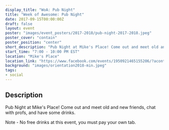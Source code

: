 ```yaml
---
display_title: "WoA: Pub Night"
title: "Week of Awesome: Pub Night"
date: 2017-09-15T00:00:00Z
draft: false
layout: event
poster: "images/event_posters/2017-2018/pub-night-2017-2018.jpeg"
poster_cover: "contain"
poster_position: "center"
short_description: "Pub Night at Mike's Place! Come out and meet old and new friends, chat with profs, and have some drinks."
start_time: "7:00 - 10:00 PM EST"
location: "Mike's Place"
location_link: "https://www.facebook.com/events/1950921465155206/?acontext=%7B%22event_action_history%22%3A[%7B%22surface%22%3A%22page%22%7D]%7D"
background: "images/orientation2018-min.jpeg"
tags:
- social
---
```


## Description

Pub Night at Mike's Place! Come out and meet old and new friends, chat with profs, and have some drinks.

Note - No free drinks at this event, you must pay your own tab.